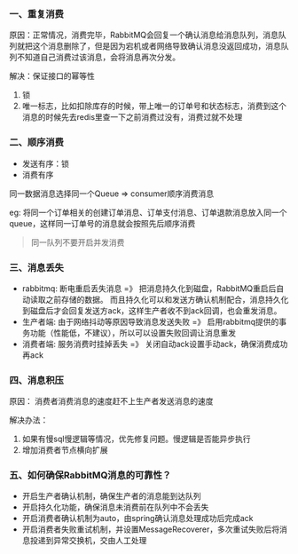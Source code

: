 ### 一、重复消费

原因：正常情况，消费完毕，RabbitMQ会回复一个确认消息给消息队列，消息队列就把这个消息删除了，但是因为宕机或者网络导致确认消息没返回成功，消息队列不知道自己消费过该消息，会将消息再次分发。

解决：保证接口的幂等性

1. 锁
2. 唯一标志，比如扣除库存的时候，带上唯一的订单号和状态标志，消费到这个消息的时候先去redis里查一下之前消费过没有，消费过就不处理

### 二、顺序消费

- 发送有序：锁
- 消费有序

同一数据消息选择同一个Queue => consumer顺序消费消息

eg: 将同一个订单相关的创建订单消息、订单支付消息、订单退款消息放入同一个queue，这样同一订单号的消息就会按照先后顺序消费

> 同一队列不要开启并发消费

### 三、消息丢失

- rabbitmq: 断电重启丢失消息 =》 把消息持久化到磁盘，RabbitMQ重启后自动读取之前存储的数据。
  而且持久化可以和发送方确认机制配合，消息持久化到磁盘后才会回复发送方ack，这样生产者收不到ack回调，也会重发消息。
- 生产者端: 由于网络抖动等原因导致消息发送失败 =》 启用rabbitmq提供的事务功能（性能低，不建议），所以可以设置失败回调让消息重发
- 消费者端: 服务消费时挂掉丢失 =》 关闭自动ack设置手动ack，确保消费成功再ack

### 四、消息积压

原因： 消费者消费消息的速度赶不上生产者发送消息的速度

解决办法：

1. 如果有慢sql慢逻辑等情况，优先修复问题。慢逻辑是否能异步执行
2. 增加消费者节点横向扩展

### 五、如何确保RabbitMQ消息的可靠性？　

- 开启生产者确认机制，确保生产者的消息能到达队列
- 开启持久化功能，确保消息未消费前在队列中不会丢失
- 开启消费者确认机制为auto，由spring确认消息处理成功后完成ack
- 开启消费者失败重试机制，并设置MessageRecoverer，多次重试失败后将消息投递到异常交换机，交由人工处理
